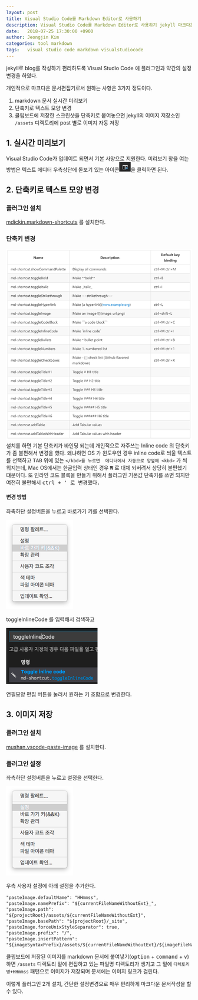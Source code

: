 ```yaml
---
layout: post
title: Visual Studio Code를 Markdown Editor로 사용하기
description: Visual Studio Code를 Markdown Editor로 사용하기 jekyll 마크다운
date:   2018-07-25 17:30:00 +0900
author: Jeongjin Kim
categories: tool markdown
tags:	visual studio code markdown visualstudiocode
---
```


<script async src="https://pagead2.googlesyndication.com/pagead/js/adsbygoogle.js"></script>
<!-- 컨텐츠내 -->
<ins class="adsbygoogle"
     style="display:block"
     data-ad-client="ca-pub-3234744071843247"
     data-ad-slot="1671969273"
     data-ad-format="auto"
     data-full-width-responsive="true"></ins>
<script>
     (adsbygoogle = window.adsbygoogle || []).push({});
</script>


jekyll로 blog를 작성하기 편리하도록 Visual Studio Code 에 플러그인과 약간의 설정변경을 하였다.

개인적으로 마크다운 문서편집기로서 원하는 사항은 3가지 정도이다.
1. markdown 문서 실시간 미리보기
2. 단축키로 텍스트 모양 변경
3. 클립보드에 저장한 스크린샷을 단축키로 붙여놓으면 jekyll의 이미지 저장소인 `/assets` 디렉토리에 post 별로 이미지 자동 저장


## 1. 실시간 미리보기
Visual Studio Code가 업데이트 되면서 기본 사양으로 지원한다. 
미리보기 창을 여는 방법은 텍스트 에디터 우측상단에 돋보기 있는 
아이콘![](/assets/2018-07-25-markdown-editor/2018-07-25-markdown-editor_114418.png)을 클릭하면 된다.

## 2. 단축키로 텍스트 모양 변경
### 플러그인 설치
[mdickin.markdown-shortcuts](https://marketplace.visualstudio.com/items?itemName=mdickin.markdown-shortcuts) 를 설치한다.

### 단축키 변경
![](/assets/2018-07-25-markdown-editor/2018-07-25-markdown-editor_114730.png)
설치를 하면 기본 단축키가 바인딩 되는데 개인적으로 자주쓰는 Inline code 의 단축키가 좀 불편해서 변경을 했다. 
왜냐하면 OS 가 윈도우인 경우 inline code로 씌울 텍스트를 선택하고 <kbd>TAB</kbd> 위에 있는 <kbd>`</kbd>를 누르면 
에디터에서 자동으로 양옆에 <kbd>`</kbd> 가 씌워지는데, Mac OS에서는 한글입력 상태인 경우 <kbd>₩</kbd> 로 대체 되버려서 상당히 불편했기 떄문이다.
또 인라인 코드 블록을 만들기 위해서 플러그인 기본값 단축키를 쓰면 되지만 여전히 불편해서 <kbd>ctrl<kbd> + <kbd>'<kbd> 로 변경했다.

#### 변경 방법
좌측하단 설정버튼을 누르고 바로가기 키를 선택한다.

![](/assets/2018-07-25-markdown-editor/2018-07-25-markdown-editor_120119.png)

toggleInlineCode 를 입력해서 검색하고

![](/assets/2018-07-25-markdown-editor/2018-07-25-markdown-editor_132729.png)

연필모양 편집 버튼을 눌러서 원하는 키 조합으로 변경한다. 


## 3. 이미지 저장
### 플러그인 설치
[mushan.vscode-paste-image](https://marketplace.visualstudio.com/items?itemName=mushan.vscode-paste-image) 를 설치한다.

### 플러그인 설정
좌측하단 설정버튼을 누르고 설정을 선택한다.

![](/assets/2018-07-25-markdown-editor/2018-07-25-markdown-editor_150341.png)

우측 사용자 설정에 아래 설정을 추가한다.
```
"pasteImage.defaultName": "HHmmss",
"pasteImage.namePrefix": "${currentFileNameWithoutExt}_",
"pasteImage.path": "${projectRoot}/assets/${currentFileNameWithoutExt}",
"pasteImage.basePath": "${projectRoot}/_site",
"pasteImage.forceUnixStyleSeparator": true,
"pasteImage.prefix": "/",
"pasteImage.insertPattern": "${imageSyntaxPrefix}/assets/${currentFileNameWithoutExt}/${imageFileName}${imageSyntaxSuffix}",
```

클립보드에 저장된 이미지를 markdown 문서에 붙여넣기(<kbd>option</kbd> + <kbd>command</kbd> + <kbd>v</kbd>)하면
`/assets` 디렉토리 밑에 편집하고 있는 파일명 디렉토리가 생기고 그 밑에 `디렉토리명+HHmmss` 패턴으로 이미지가 저장되며 문서에는 이미지 링크가 걸린다.

이렇게 플러그인 2개 설치, 간단한 설정변경으로 매우 편리하게 마크다운 문서작성을 할 수 있다.